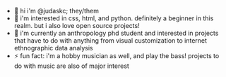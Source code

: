 - 👋 hi i'm @judaskc; they/them
- 👀 i'm interested in css, html, and python. definitely a beginner in this realm. but i also love open source projects!
- 🌱 i'm currently an anthropology phd student and interested in projects that have to do with anything from visual customization to internet ethnographic data analysis
- ⚡ fun fact: i'm a hobby musician as well, and play the bass! projects to do with music are also of major interest 

<!---
judaskc/judaskc is a ✨ special ✨ repository because its `README.md` (this file) appears on your GitHub profile.
You can click the Preview link to take a look at your changes.
--->
